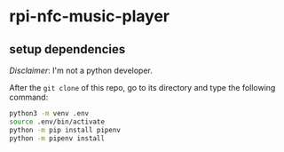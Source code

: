 # rpi-nfc-music-player

## setup dependencies

*Disclaimer*: I'm not a python developer. 

After the `git clone` of this repo, go to its directory and type the following command:

```sh
python3 -m venv .env
source .env/bin/activate
python -m pip install pipenv
python -m pipenv install
```
